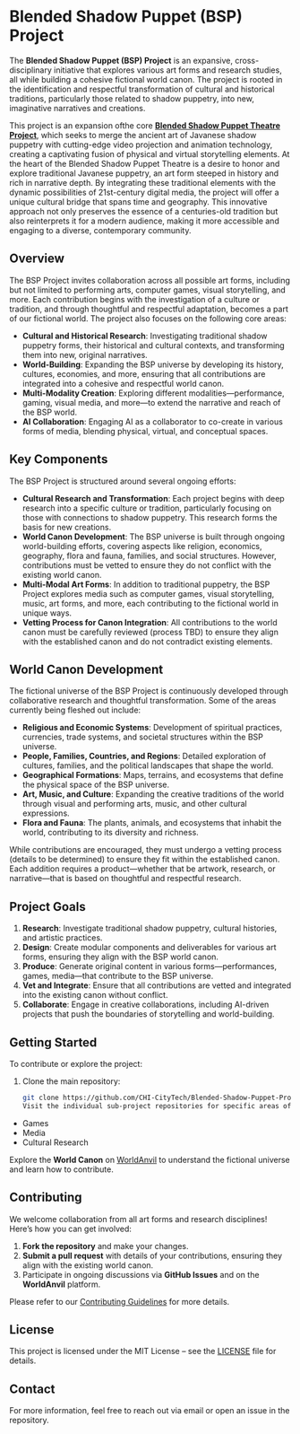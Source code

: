 # Blended Shadow Puppet (BSP) Project

The **Blended Shadow Puppet (BSP) Project** is an expansive, cross-disciplinary initiative that explores various art forms and research studies, all while building a cohesive fictional world canon. The project is rooted in the identification and respectful transformation of cultural and historical traditions, particularly those related to shadow puppetry, into new, imaginative narratives and creations.

This project is an expansion ofthe core [**Blended Shadow Puppet Theatre Project**](https://github.com/CHI-CityTech/Blended-Shadow-Puppet-Theatre), which seeks to merge the ancient art of Javanese shadow puppetry with cutting-edge video projection and animation technology, creating a captivating fusion of physical and virtual storytelling elements. At the heart of the Blended Shadow Puppet Theatre is a desire to honor and explore traditional Javanese puppetry, an art form steeped in history and rich in narrative depth. By integrating these traditional elements with the dynamic possibilities of 21st-century digital media, the project will offer a unique cultural bridge that spans time and geography. This innovative approach not only preserves the essence of a centuries-old tradition but also reinterprets it for a modern audience, making it more accessible and engaging to a diverse, contemporary community. 

## Overview

The BSP Project invites collaboration across all possible art forms, including but not limited to performing arts, computer games, visual storytelling, and more. Each contribution begins with the investigation of a culture or tradition, and through thoughtful and respectful adaptation, becomes a part of our fictional world. The project also focuses on the following core areas:

- **Cultural and Historical Research**: Investigating traditional shadow puppetry forms, their historical and cultural contexts, and transforming them into new, original narratives.
- **World-Building**: Expanding the BSP universe by developing its history, cultures, economies, and more, ensuring that all contributions are integrated into a cohesive and respectful world canon.
- **Multi-Modality Creation**: Exploring different modalities—performance, gaming, visual media, and more—to extend the narrative and reach of the BSP world.
- **AI Collaboration**: Engaging AI as a collaborator to co-create in various forms of media, blending physical, virtual, and conceptual spaces.

## Key Components

The BSP Project is structured around several ongoing efforts:

- **Cultural Research and Transformation**: Each project begins with deep research into a specific culture or tradition, particularly focusing on those with connections to shadow puppetry. This research forms the basis for new creations.
- **World Canon Development**: The BSP universe is built through ongoing world-building efforts, covering aspects like religion, economics, geography, flora and fauna, families, and social structures. However, contributions must be vetted to ensure they do not conflict with the existing world canon.
- **Multi-Modal Art Forms**: In addition to traditional puppetry, the BSP Project explores media such as computer games, visual storytelling, music, art forms, and more, each contributing to the fictional world in unique ways.
- **Vetting Process for Canon Integration**: All contributions to the world canon must be carefully reviewed (process TBD) to ensure they align with the established canon and do not contradict existing elements.

## World Canon Development

The fictional universe of the BSP Project is continuously developed through collaborative research and thoughtful transformation. Some of the areas currently being fleshed out include:

- **Religious and Economic Systems**: Development of spiritual practices, currencies, trade systems, and societal structures within the BSP universe.
- **People, Families, Countries, and Regions**: Detailed exploration of cultures, families, and the political landscapes that shape the world.
- **Geographical Formations**: Maps, terrains, and ecosystems that define the physical space of the BSP universe.
- **Art, Music, and Culture**: Expanding the creative traditions of the world through visual and performing arts, music, and other cultural expressions.
- **Flora and Fauna**: The plants, animals, and ecosystems that inhabit the world, contributing to its diversity and richness.

While contributions are encouraged, they must undergo a vetting process (details to be determined) to ensure they fit within the established canon. Each addition requires a product—whether that be artwork, research, or narrative—that is based on thoughtful and respectful research.

## Project Goals

1. **Research**: Investigate traditional shadow puppetry, cultural histories, and artistic practices.
2. **Design**: Create modular components and deliverables for various art forms, ensuring they align with the BSP world canon.
3. **Produce**: Generate original content in various forms—performances, games, media—that contribute to the BSP universe.
4. **Vet and Integrate**: Ensure that all contributions are vetted and integrated into the existing canon without conflict.
5. **Collaborate**: Engage in creative collaborations, including AI-driven projects that push the boundaries of storytelling and world-building.

## Getting Started

To contribute or explore the project:

1. Clone the main repository:
   ```bash
   git clone https://github.com/CHI-CityTech/Blended-Shadow-Puppet-Project.git
   Visit the individual sub-project repositories for specific areas of interest, such as:

- Games
- Media
- Cultural Research

Explore the **World Canon** on [WorldAnvil](https://www.worldanvil.com/) to understand the fictional universe and learn how to contribute.

## Contributing

We welcome collaboration from all art forms and research disciplines! Here’s how you can get involved:

1. **Fork the repository** and make your changes.
2. **Submit a pull request** with details of your contributions, ensuring they align with the existing world canon.
3. Participate in ongoing discussions via **GitHub Issues** and on the **WorldAnvil** platform.

Please refer to our [Contributing Guidelines](CONTRIBUTING.md) for more details.

## License

This project is licensed under the MIT License – see the [LICENSE](LICENSE) file for details.

## Contact

For more information, feel free to reach out via email or open an issue in the repository.
